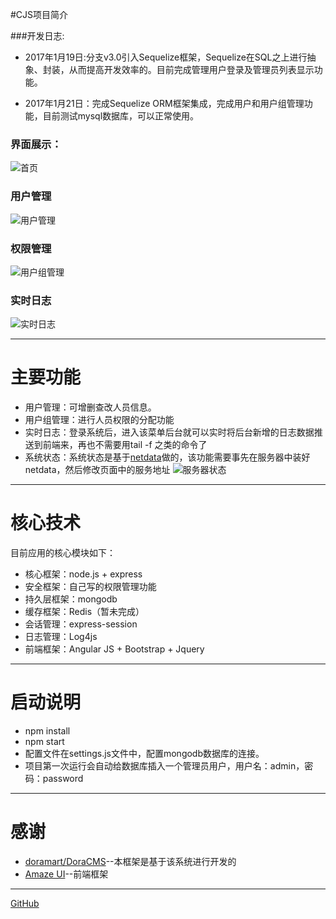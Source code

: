 #CJS项目简介

###开发日志:

- 2017年1月19日:分支v3.0引入Sequelize框架，Sequelize在SQL之上进行抽象、封装，从而提高开发效率的。目前完成管理用户登录及管理员列表显示功能。

- 2017年1月21日：完成Sequelize ORM框架集成，完成用户和用户组管理功能，目前测试mysql数据库，可以正常使用。
### 界面展示：

![首页](http://git.oschina.net/uploads/images/2017/0111/155130_43e3cca1_130351.png "首页")

### 用户管理

![用户管理](http://git.oschina.net/uploads/images/2017/0111/155140_4abb325f_130351.png "用户管理")

### 权限管理

![用户组管理](http://git.oschina.net/uploads/images/2017/0111/155148_6acbfe4a_130351.png "用户组管理")

### 实时日志

![实时日志](http://git.oschina.net/uploads/images/2017/0111/155225_48bc077a_130351.png "实时日志")

***
# 主要功能
- 用户管理：可增删查改人员信息。
- 用户组管理：进行人员权限的分配功能
- 实时日志：登录系统后，进入该菜单后台就可以实时将后台新增的日志数据推送到前端来，再也不需要用tail -f 之类的命令了
- 系统状态：系统状态是基于[netdata](https://github.com/firehol/netdata)做的，该功能需要事先在服务器中装好netdata，然后修改页面中的服务地址
![服务器状态](http://git.oschina.net/uploads/images/2017/0113/160230_1ae8985f_130351.png "服务器状态")

***

# 核心技术

目前应用的核心模块如下：
- 核心框架：node.js + express
- 安全框架：自己写的权限管理功能
- 持久层框架：mongodb
- 缓存框架：Redis（暂未完成）
- 会话管理：express-session
- 日志管理：Log4js
- 前端框架：Angular JS + Bootstrap + Jquery

***

# 启动说明
- npm install
- npm start
- 配置文件在settings.js文件中，配置mongodb数据库的连接。
- 项目第一次运行会自动给数据库插入一个管理员用户，用户名：admin，密码：password

***

# 感谢
- [doramart/DoraCMS](https://github.com/doramart/DoraCMS)--本框架是基于该系统进行开发的
- [Amaze UI](http://tpl.amazeui.org/preview.html?21)--前端框架

***

[GitHub](https://github.com/caibojian/cjs)